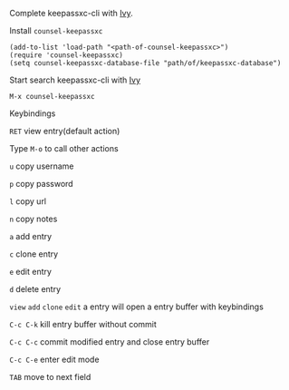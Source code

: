 Complete keepassxc-cli with [Ivy](https://github.com/abo-abo/swiper/).

Install `counsel-keepassxc`

    (add-to-list 'load-path "<path-of-counsel-keepassxc>")
    (require 'counsel-keepassxc)
    (setq counsel-keepassxc-database-file "path/of/keepassxc-database")

Start search keepassxc-cli with [Ivy](https://github.com/abo-abo/swiper/)

    M-x counsel-keepassxc

Keybindings

   `RET` view entry(default action)


Type `M-o` to call other actions

   `u` copy username

   `p` copy password

   `l` copy url

   `n` copy notes

   `a` add entry

   `c` clone entry

   `e` edit entry

   `d` delete entry

    
`view` `add` `clone` `edit` a entry will open a entry buffer with keybindings

   `C-c C-k` kill entry buffer without commit

   `C-c C-c` commit modified entry and close entry buffer

   `C-c C-e` enter edit mode

   `TAB` move to next field

